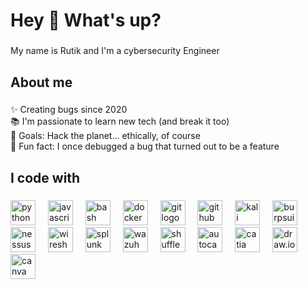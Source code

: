 <h1 align="left">Hey 👋 What's up?</h1>

###

<p align="left">My name is Rutik and I'm a cybersecurity Engineer </p>

###

<h2 align="left">About me</h2>

###

<p align="left">
  ✨ Creating bugs since 2020<br>
  📚 I'm passionate to learn new tech (and break it too)<br>
  🎯 Goals: Hack the planet... ethically, of course<br>
  🎲 Fun fact: I once debugged a bug that turned out to be a feature
</p>

###

<h2 align="left">I code with</h2>

###

<div align="left">
  <img src="https://cdn.jsdelivr.net/gh/devicons/devicon/icons/python/python-original.svg" height="40" alt="python logo" />
  <img width="12" />
  <img src="https://cdn.jsdelivr.net/gh/devicons/devicon/icons/javascript/javascript-original.svg" height="40" alt="javascript logo" />
  <img width="12" />
  <img src="https://cdn.jsdelivr.net/gh/devicons/devicon/icons/bash/bash-original.svg" height="40" alt="bash logo" />
  <img width="12" />
  <img src="https://cdn.jsdelivr.net/gh/devicons/devicon/icons/docker/docker-original.svg" height="40" alt="docker logo" />
  <img width="12" />
  <img src="https://cdn.jsdelivr.net/gh/devicons/devicon/icons/git/git-original.svg" height="40" alt="git logo" />
  <img width="12" />
  <img src="https://cdn.jsdelivr.net/gh/devicons/devicon/icons/github/github-original.svg" height="40" alt="github logo" />
  <img width="12" />
  <img src="https://cdn.jsdelivr.net/gh/devicons/devicon/icons/kali/kali-original.svg" height="40" alt="kali linux logo" />
  <img width="12" />
  <img src="https://upload.wikimedia.org/wikipedia/commons/8/8f/Burp_Suite_Logo.png" height="40" alt="burpsuite logo" />
  <img width="12" />
  <img src="https://upload.wikimedia.org/wikipedia/commons/6/6b/Nessus_Logo.png" height="40" alt="nessus logo" />
  <img width="12" />
  <img src="https://upload.wikimedia.org/wikipedia/commons/d/d2/Wireshark_icon.svg" height="40" alt="wireshark logo" />
  <img width="12" />
  <img src="https://upload.wikimedia.org/wikipedia/en/8/85/Splunk_logo.svg" height="40" alt="splunk logo" />
  <img width="12" />
  <img src="https://wazuh.com/wp-content/uploads/2022/06/wazuh_logo.png" height="40" alt="wazuh logo" />
  <img width="12" />
  <img src="https://raw.githubusercontent.com/Shuffle/shuffle/master/docs/logo.png" height="40" alt="shuffle logo" />
  <img width="12" />
  <img src="https://upload.wikimedia.org/wikipedia/commons/3/30/AutoCAD_logo.png" height="40" alt="autocad logo" />
  <img width="12" />
  <img src="https://upload.wikimedia.org/wikipedia/commons/c/c5/CATIA_logo.png" height="40" alt="catia logo" />
  <img width="12" />
  <img src="https://static.draw.io/images/logo.png" height="40" alt="draw.io logo" />
  <img width="12" />
  <img src="https://upload.wikimedia.org/wikipedia/commons/3/35/Canva_Logo.png" height="40" alt="canva logo" />
</div>


###
